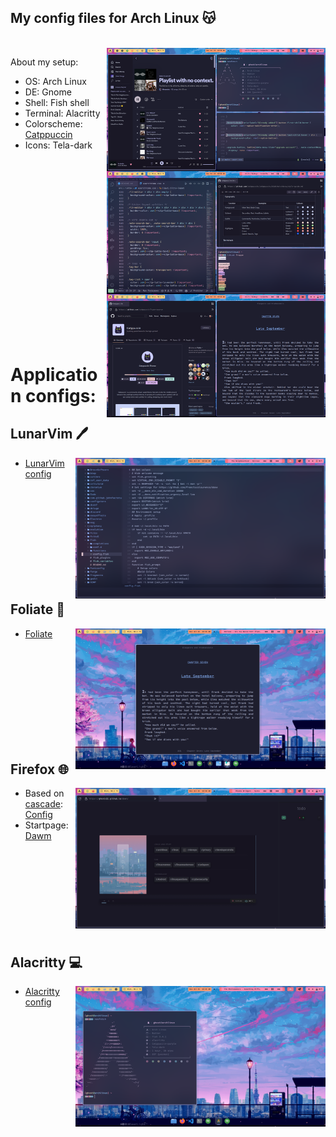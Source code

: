 <p align="center">
    <h2>My config files for Arch Linux 😽️ </h2>
</p>
<br>

<img src="assets/out.png" align="right" width="350px">

About my setup:
- OS: Arch Linux
- DE: Gnome 
- Shell: Fish shell
- Terminal: Alacritty
- Colorscheme: [Catppuccin](https://github.com/catppuccin/catppuccin)
- Icons: Tela-dark
<br>
<br>
<br>
<br>
<br>
<br>
<br>  
<br>  
<br>  
<br>  
<br>
<br>  
<br>  
<br>
<br>  
<br>  
<br> 



# Application configs: 

## LunarVim 🖊️
<img src="assets/lvim.png" align="right" width="400px">

- [LunarVim config](https://github.com/ghostx31/Gnome-catppuccin/tree/main/.config/lvim)

<br>
<br>  

<br>

<br>
<br>

<br>
<br>
<br>
<br>

## Foliate 📔️ 

<img src="assets/foliate.png" width="400px" align="right">

- [Foliate](https://github.com/ghostx31/Gnome-catppuccin/tree/main/.config/com.github.johnfactotum.Foliate)


<br>
<br>  

<br>

<br>
<br>

<br>
<br>
<br>
<br>

## Firefox 🌐️
<img src="assets/firefox.png"  align="right" width="400px">

- Based on [cascade](https://github.com/andreasgrafen/cascade): [Config](https://github.com/ghostx31/Gnome-catppuccin/tree/main/firefox)
- Startpage: [Dawm](https://ghostx31.github.io/dawn/)



<br>
<br>  

<br>

<br>
<br>

<br>
<br>
<br>

## Alacritty 💻️ 
<img src="assets/alacritty.png" align="right" width="400px">

- [Alacritty config](https://github.com/ghostx31/dotfiles/tree/main/.config/alacritty.yml)
